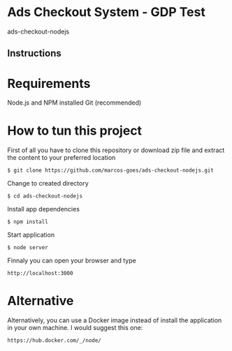 # Ads Checkout System - GDP Test

ads-checkout-nodejs


## Instructions

# Requirements
Node.js and NPM installed
Git (recommended)


# How to tun this project

First of all you have to clone this repository or download zip file and extract the content to your preferred location

```console
$ git clone https://github.com/marcos-goes/ads-checkout-nodejs.git
```

Change to created directory

```console
$ cd ads-checkout-nodejs
```

Install app dependencies
```console
$ npm install
```

Start application
```console
$ node server
```

Finnaly you can open your browser and type
```console
http://localhost:3000
```

# Alternative
Alternatively, you can use a Docker image instead of install the application in your own machine. I would suggest this one:
```console
https://hub.docker.com/_/node/
```
